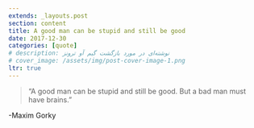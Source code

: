 ```yaml
---
extends: _layouts.post
section: content
title: A good man can be stupid and still be good
date: 2017-12-30
categories: [quote]
# description: نوشته‌ای در مورد بازگشت گیم آو ترونز
# cover_image: /assets/img/post-cover-image-1.png
ltr: true
---
```






>“A good man can be stupid and still be good. But a bad man must have brains.”

-Maxim Gorky


